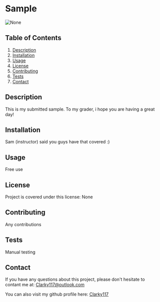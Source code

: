 

# Sample

![None](https://img.shields.io/badge/license-None-blue)
  
## Table of Contents
1. [Description](#description)
2. [Installation](#installation)
3. [Usage](#usage)
4. [License](#license)
5. [Contributing](#contributing)
6. [Tests](#tests)
7. [Contact](#contact)
  
## Description

This is my submitted sample. To my grader, i hope you are having a great day!
  
## Installation

Sam (instructor) said you guys have that covered :)
  
## Usage

Free use
  
## License

Project is covered under this license: None
  
## Contributing

Any contributions
  
## Tests

Manual testing
  
## Contact

If you have any questions about this project, please don't hesitate to contant me at: Clarky117@outlook.com
  
You can also visit my github profile here: [Clarky117](https://github.com/Clarky117)
